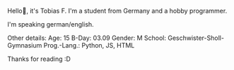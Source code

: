 Hello👋,
it's Tobias F. I'm a student from Germany and a hobby programmer.

I'm speaking german/english.

Other details:
Age: 15
B-Day: 03.09
Gender: M
School: Geschwister-Sholl-Gymnasium
Prog.-Lang.: Python, JS, HTML

Thanks for reading :D
